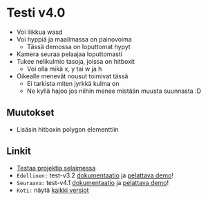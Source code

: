 # Testi v4.0
- Voi liikkua wasd
- Voi hyppiä ja maailmassa on painovoima
	- Tässä demossa on loputtomat hypyt
- Kamera seuraa pelaajaa loputtomasti
- Tukee nelikulmio tasoja, joissa on hitboxit
	- Voi olla mikä x, y tai w ja h
- Oikealle menevät nousut toimivat tässä
	- Ei tarkista miten jyrkkä kulma on
	- Ne kyllä hajoo jos niihin menee mistään muusta suunnasta :D

## Muutokset

- Lisäsin hitboxin polygon elementtiin

## Linkit

- [Testaa projektia selaimessa](https://kassu11.github.io/platformer/test-v4.0/)
- `Edellinen:` test-v3.2 [dokumentaatio](https://github.com/kassu11/platformer/tree/main/test-v3.2#readme) ja [pelattava demo](https://kassu11.github.io/platformer/test-v3.2/)!
- `Seuraava:` test-v4.1 [dokumentaatio](https://github.com/kassu11/platformer/tree/main/test-v4.1#readme) ja [pelattava demo](https://kassu11.github.io/platformer/test-v4.1/)!
- `Koti:` näytä [kaikki versiot](https://github.com/kassu11/platformer#readme)